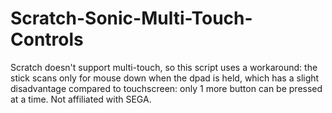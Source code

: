 # Scratch-Sonic-Multi-Touch-Controls
Scratch doesn't support multi-touch, so this script uses a workaround: the stick scans only for mouse down when the dpad is held, which has a slight disadvantage compared to touchscreen: only 1 more button can be pressed at a time.
Not affiliated with SEGA.
